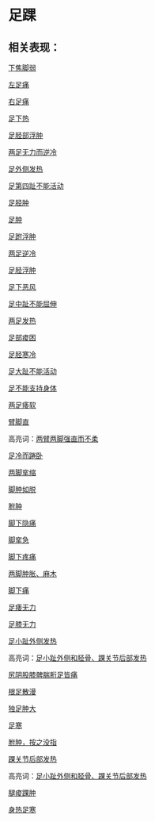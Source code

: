 # 足踝

## 相关表现：

[下焦脚弱](https://zuoye.gmzyh.com/search?key=下焦脚弱)
[左足痛](https://zuoye.gmzyh.com/search?key=左足痛)
[右足痛](https://zuoye.gmzyh.com/search?key=右足痛)
[足下热](https://zuoye.gmzyh.com/search?key=足下热)
[足胫部浮肿](https://zuoye.gmzyh.com/search?key=足胫部浮肿)
[两足无力而逆冷](https://zuoye.gmzyh.com/search?key=两足无力而逆冷)
[足外侧发热](https://zuoye.gmzyh.com/search?key=足外侧发热)
[足第四趾不能活动](https://zuoye.gmzyh.com/search?key=足第四趾不能活动)
[足胫肿](https://zuoye.gmzyh.com/search?key=足胫肿)
[足肿](https://zuoye.gmzyh.com/search?key=足肿)
[足跗浮肿](https://zuoye.gmzyh.com/search?key=足跗浮肿)
[两足逆冷](https://zuoye.gmzyh.com/search?key=两足逆冷)
[足胫浮肿](https://zuoye.gmzyh.com/search?key=足胫浮肿)
[足下恶风](https://zuoye.gmzyh.com/search?key=足下恶风)
[足中趾不能屈伸](https://zuoye.gmzyh.com/search?key=足中趾不能屈伸)
[两足发热](https://zuoye.gmzyh.com/search?key=两足发热)
[足部痠困](https://zuoye.gmzyh.com/search?key=足部痠困)
[足胫寒冷](https://zuoye.gmzyh.com/search?key=足胫寒冷)
[足大趾不能活动](https://zuoye.gmzyh.com/search?key=足大趾不能活动)
[足不能支持身体](https://zuoye.gmzyh.com/search?key=足不能支持身体)
[两足痿软](https://zuoye.gmzyh.com/search?key=两足痿软)
[臂脚直](https://zuoye.gmzyh.com/search?key=臂脚直)
高亮词：[两臂两脚强直而不柔](https://zuoye.gmzyh.com/search?key=两臂两脚强直而不柔)  
[足冷而踡卧](https://zuoye.gmzyh.com/search?key=足冷而踡卧)
[两脚挛缩](https://zuoye.gmzyh.com/search?key=两脚挛缩)
[脚肿如脱](https://zuoye.gmzyh.com/search?key=脚肿如脱)
[胕肿](https://zuoye.gmzyh.com/search?key=胕肿)
[脚下隐痛](https://zuoye.gmzyh.com/search?key=脚下隐痛)
[脚挛急](https://zuoye.gmzyh.com/search?key=脚挛急)
[脚下疼痛](https://zuoye.gmzyh.com/search?key=脚下疼痛)
[两脚肿胀、麻木](https://zuoye.gmzyh.com/search?key=两脚肿胀、麻木)
[脚下痛](https://zuoye.gmzyh.com/search?key=脚下痛)
[足痿无力](https://zuoye.gmzyh.com/search?key=足痿无力)
[足膝无力](https://zuoye.gmzyh.com/search?key=足膝无力)
[足小趾外侧发热](https://zuoye.gmzyh.com/search?key=足小趾外侧发热)
高亮词：[足小趾外侧和胫骨、踝关节后部发热](https://zuoye.gmzyh.com/search?key=足小趾外侧和胫骨、踝关节后部发热)  
[尻阴股膝髀腨胻足皆痛](https://zuoye.gmzyh.com/search?key=尻阴股膝髀腨胻足皆痛)
[根足散漫](https://zuoye.gmzyh.com/search?key=根足散漫)
[独足肿大](https://zuoye.gmzyh.com/search?key=独足肿大)
[足寒](https://zuoye.gmzyh.com/search?key=足寒)
[胕肿，按之没指](https://zuoye.gmzyh.com/search?key=胕肿，按之没指)
[踝关节后部发热](https://zuoye.gmzyh.com/search?key=踝关节后部发热)
高亮词：[足小趾外侧和胫骨、踝关节后部发热](https://zuoye.gmzyh.com/search?key=足小趾外侧和胫骨、踝关节后部发热)  
[腿痠踝肿](https://zuoye.gmzyh.com/search?key=腿痠踝肿)
[身热足寒](https://zuoye.gmzyh.com/search?key=身热足寒)